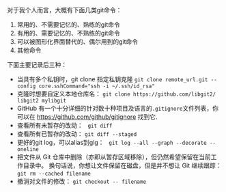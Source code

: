 对于我个人而言，大概有下面几类git命令：

1. 常用的、不需要记忆的、熟练的git命令
2. 有用的、需要记忆的、不熟练的git命令
3. 可以被图形化界面替代的、偶尔用到的git命令
4. 其他命令

下面主要记录后三种：

- 当具有多个私钥时，git clone 指定私钥克隆
``
git clone remote_url.git --config core.sshCommand="ssh -i ~/.ssh/id_rsa"
``
- 克隆时想要自定义本地仓库名：
``
git clone https://github.com/libgit2/ libgit2 mylibgit
``
- GitHub 有一个十分详细的针对数十种项目及语言的`.gitignore`文件列表，你可以在 https://github.com/github/gitignore 找到它.
- 查看所有未暂存的改动：
`` git diff``
- 查看所有已暂存的改动：
``git diff --staged``
- 更好的git log，可以alias到glg：
`` git log --all --graph --decorate --oneline``
- 把文件从 Git 仓库中删除（亦即从暂存区域移除），但仍然希望保留在当前工作目录中。 换句话说，你想让文件保留在磁盘，但是并不想让 Git 继续跟踪：
``git rm --cached filename``
- 撤消对文件的修改：
``git checkout -- filename``